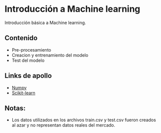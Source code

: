 # Introducción a Machine learning

Introducción básica a Machine learning.


## Contenido

- Pre-procesamiento
- Creacion y entrenamiento del modelo 
- Test del modelo


## Links de apollo 

- [Numpy](http://www.numpy.org/)  
- [Scikit-learn](http://scikit-learn.org/stable/) 

## Notas:

- Los datos utilizados en los archivos train.csv y test.csv fueron creados al azar y no representan datos reales del mercado.
